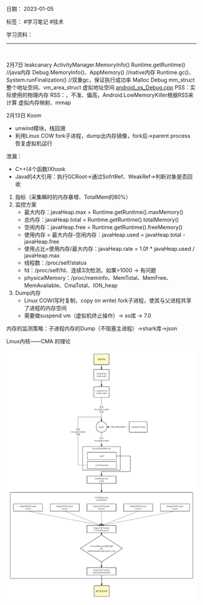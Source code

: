日期： 2023-01-05

标签： #学习笔记 #技术

学习资料： 


---
<br>

2月7日
leakcanary
ActivityManager.MemoryInfo()
Runtime.getRuntime() //java内存
Debug.MemoryInfo()、AppMemory() //native内存
Runtime.gc()、System.runFinalization() //双重gc，保证执行成功率
Malloc Debug
mm_struct 整个地址空间、vm_area_struct 虚拟地址空间
[android_os_Debug.cpp](http://aospxref.com/android-10.0.0_r47/xref/frameworks/base/core/jni/android_os_Debug.cpp)
PSS：实际使用的物理内存
RSS：，不准、偏高，Android.LowMemoryKiller根据RSS来计算
虚拟内存映射、mmap

2月13日
Koom
- unwind模块，栈回溯
- 利用Linux COW fork子进程，dump出内存镜像，fork后->parent process 恢复虚拟机运行

泄漏：
- C++(4个函数)Xhook
- Java的4大引用：执行GCRoot->通过SofrtRef、WeakRef->判断对象是否回收

1. 指标（采集瞬时的内存暴增、TotalMem的80%）
2. 监控方案
	 - 最大内存：javaHeap.max = Runtime.getRuntime().maxMemory()
	 - 总内存：javaHeap.total = Runtime.getRuntime().totalMemory()
	 - 空闲内存：javaHeap.free = Runtime.getRuntime().freeMemory()
	 - 使用内存 = 最大内存-空闲内存：javaHeap.used = javaHeap.total - javaHeap.free
	 - 使用占比=使用内存/最大内存：javaHeap.rate = 1.0f * javaHeap.used / javaHeap.max
	 - 线程数：/proc/self/status 
	 - fd：/proc/self/fd、连续3次检测，如果>1000 -> 有问题
	 - physicalMemory：/proc/meminfo、MemTotal、MemFree、MemAvailable、CmaTotal、ION_heap
3. Dump内存
	- Linux COW(写时复制，copy on write) fork子进程，使其与父进程共享了进程的内存空间
	- 需要做suspend vm（虚拟机终止操作）-> so库 -> 7.0

内存的监测策略：子进程内存的Dump（不阻塞主进程）->shark库->json

Linux内核——CMA 的理论

![850](../99附件/20230214_oom.png)

